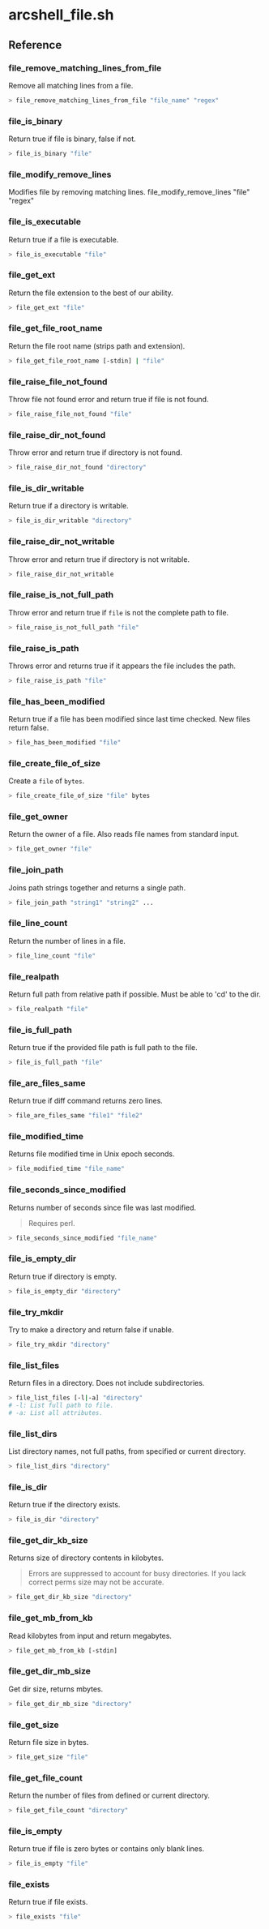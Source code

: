 # arcshell_file.sh



## Reference


### file_remove_matching_lines_from_file
Remove all matching lines from a file.
```bash
> file_remove_matching_lines_from_file "file_name" "regex"
```

### file_is_binary
Return true if file is binary, false if not.
```bash
> file_is_binary "file"
```

### file_modify_remove_lines
Modifies file by removing matching lines.
file_modify_remove_lines "file" "regex"

### file_is_executable
Return true if a file is executable.
```bash
> file_is_executable "file"
```

### file_get_ext
Return the file extension to the best of our ability.
```bash
> file_get_ext "file"
```

### file_get_file_root_name
Return the file root name (strips path and extension).
```bash
> file_get_file_root_name [-stdin] | "file"
```

### file_raise_file_not_found
Throw file not found error and return true if file is not found.
```bash
> file_raise_file_not_found "file"
```

### file_raise_dir_not_found
Throw error and return true if directory is not found.
```bash
> file_raise_dir_not_found "directory"
```

### file_is_dir_writable
Return true if a directory is writable.
```bash
> file_is_dir_writable "directory"
```

### file_raise_dir_not_writable
Throw error and return true if directory is not writable.
```bash
> file_raise_dir_not_writable
```

### file_raise_is_not_full_path
Throw error and return true if ```file``` is not the complete path to file.
```bash
> file_raise_is_not_full_path "file"
```

### file_raise_is_path
Throws error and returns true if it appears the file includes the path.
```bash
> file_raise_is_path "file"
```

### file_has_been_modified
Return true if a file has been modified since last time checked. New files return false.
```bash
> file_has_been_modified "file"
```

### file_create_file_of_size
Create a ```file``` of ```bytes```.
```bash
> file_create_file_of_size "file" bytes
```

### file_get_owner
Return the owner of a file. Also reads file names from standard input.
```bash
> file_get_owner "file"
```

### file_join_path
Joins path strings together and returns a single path.
```bash
> file_join_path "string1" "string2" ...
```

### file_line_count
Return the number of lines in a file.
```bash
> file_line_count "file"
```

### file_realpath
Return full path from relative path if possible. Must be able to 'cd' to the dir.
```bash
> file_realpath "file"
```

### file_is_full_path
Return true if the provided file path is full path to the file.
```bash
> file_is_full_path "file"
```

### file_are_files_same
Return true if diff command returns zero lines.
```bash
> file_are_files_same "file1" "file2"
```

### file_modified_time
Returns file modified time in Unix epoch seconds.
```bash
> file_modified_time "file_name"
```

### file_seconds_since_modified
Returns number of seconds since file was last modified.

> Requires perl.

```bash
> file_seconds_since_modified "file_name"
```

### file_is_empty_dir
Return true if directory is empty.
```bash
> file_is_empty_dir "directory"
```

### file_try_mkdir
Try to make a directory and return false if unable.
```bash
> file_try_mkdir "directory"
```

### file_list_files
Return files in a directory. Does not include subdirectories.
```bash
> file_list_files [-l|-a] "directory"
# -l: List full path to file.
# -a: List all attributes.
```

### file_list_dirs
List directory names, not full paths, from specified or current directory.
```bash
> file_list_dirs "directory"
```

### file_is_dir
Return true if the directory exists.
```bash
> file_is_dir "directory"
```

### file_get_dir_kb_size
Returns size of directory contents in kilobytes.

> Errors are suppressed to account for busy directories.
> If you lack correct perms size may not be accurate.

```bash
> file_get_dir_kb_size "directory"
```

### file_get_mb_from_kb
Read kilobytes from input and return megabytes.
```bash
> file_get_mb_from_kb [-stdin]
```

### file_get_dir_mb_size
Get dir size, returns mbytes.
```bash
> file_get_dir_mb_size "directory"
```

### file_get_size
Return file size in bytes.
```bash
> file_get_size "file"
```

### file_get_file_count
Return the number of files from defined or current directory.
```bash
> file_get_file_count "directory"
```

### file_is_empty
Return true if file is zero bytes or contains only blank lines.
```bash
> file_is_empty "file"
```

### file_exists
Return true if file exists.
```bash
> file_exists "file"
```

